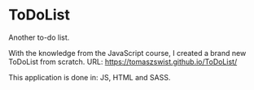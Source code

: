 # ToDoList
Another to-do list.

With the knowledge from the JavaScript course, I created a brand new ToDoList from scratch.
URL: https://tomaszswist.github.io/ToDoList/

This application is done in:
     JS, HTML and SASS. 
